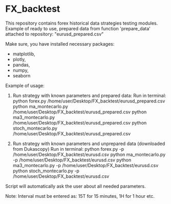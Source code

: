 # FX_backtest
This repository contains forex historical data strategies testing modules.
Example of ready to use, prepared data from function 'prepare_data' attached to repository: "eurusd_prepared.csv" 

Make sure, you have installed necessary packages:
- matplotlib,
- plotly,
- pandas,
- numpy,
- seaborn

Example of usage:
1. Run strategy with known parameters and prepared data:
Run in terminal:
python forex.py /home/user/Desktop/FX_backtest/eurusd_prepared.csv
python ma_montecarlo.py /home/user/Desktop/FX_backtest/eurusd_prepared.csv
python ma3_montecarlo.py /home/user/Desktop/FX_backtest/eurusd_prepared.csv
python stoch_montecarlo.py /home/user/Desktop/FX_backtest/eurusd_prepared.csv

2. Run strategy with known parameters and unprepared data (downloaded from Dukascopy)
Run in terminal:
python forex.py -p /home/user/Desktop/FX_backtest/eurusd.csv
python ma_montecarlo.py -p /home/user/Desktop/FX_backtest/eurusd.csv
python ma3_montecarlo.py -p /home/user/Desktop/FX_backtest/eurusd.csv
python stoch_montecarlo.py -p /home/user/Desktop/FX_backtest/eurusd.csv

Script will automatically ask the user about all needed parameters.

Note:
Interval must be entered as: 15T for 15 minutes, 1H for 1 hour etc. 



